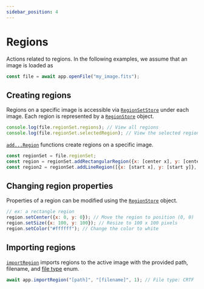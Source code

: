 ```yaml
---
sidebar_position: 4
---
```


# Regions

Actions related to regions. In the following examples, we assume that an image is loaded as

```javascript
const file = await app.openFile("my_image.fits");
```

## Creating regions

Regions on a specific image is accessible via [`RegionSetStore`](/api/.-stores/class/RegionSetStore) under each image. Each region is represented by a [`RegionStore`](/api/.-stores/class/RegionStore) object.

```javascript
console.log(file.regionSet.regions); // View all regions
console.log(file.regionSet.selectedRegion); // View the selected region
```

[`add...Region`](/api/.-stores/class/RegionSetStore/#addRectangularRegion) functions create regions on a specific image.

```javascript
const regionSet = file.regionSet;
const region = regionSet.addRectangularRegion({x: [center x], y: [center y]}, [width], [height]);
const region2 = regionSet.addLineRegion([{x: [start x], y: [start y]}, {x: [end x], y: [end y]}]);
```

## Changing region properties

Properties of a region can be modified using the [`RegionStore`](/api/.-stores/class/RegionStore) object.

```javascript
// ex: a rectangle region
region.setCenter({x: 0, y: 0}); // Move the region to position (0, 0)
region.setSize({x: 100, y: 100}); // Resize to 100 x 100 pixels
region.setColor("#ffffff"); // Change the color to white
```

## Importing regions

[`importRegion`](/api/.-stores/class/AppStore/#importRegion) imports regions to the active image with the provided path, filename, and [file type](https://carta-protobuf.readthedocs.io/en/latest/enums.html#filetype) enum.

```javascript
await app.importRegion("[path]", "[filename]", 1); // File type: CRTF
```
